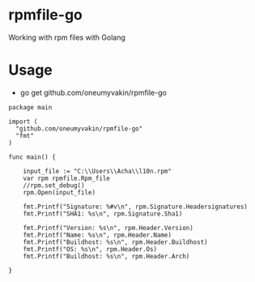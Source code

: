 # rpmfile-go
Working with rpm files with Golang

# Usage

- go get github.com/oneumyvakin/rpmfile-go

```
package main

import (
  "github.com/oneumyvakin/rpmfile-go"
  "fmt"
)

func main() {

	input_file := "C:\\Users\\Acha\\l10n.rpm"
	var rpm rpmfile.Rpm_file
	//rpm.set_debug()
	rpm.Open(input_file)

	fmt.Printf("Signature: %#v\n", rpm.Signature.Headersignatures)
	fmt.Printf("SHA1: %s\n", rpm.Signature.Sha1)

	fmt.Printf("Version: %s\n", rpm.Header.Version)
	fmt.Printf("Name: %s\n", rpm.Header.Name)
	fmt.Printf("Buildhost: %s\n", rpm.Header.Buildhost)
	fmt.Printf("OS: %s\n", rpm.Header.Os)
	fmt.Printf("Buildhost: %s\n", rpm.Header.Arch)

}
```
